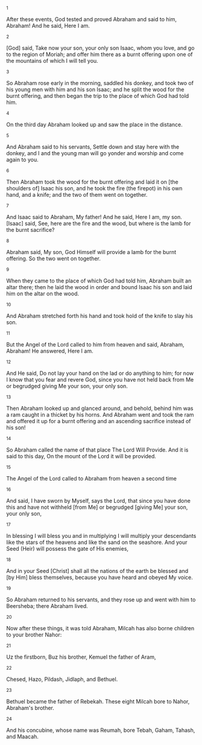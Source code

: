 <sup>1</sup> 

After these events, God tested and proved Abraham and said to him, Abraham! And he said, Here I am. 

<sup>2</sup> 

[God] said, Take now your son, your only son Isaac, whom you love, and go to the region of Moriah; and offer him there as a burnt offering upon one of the mountains of which I will tell you. 

<sup>3</sup> 

So Abraham rose early in the morning, saddled his donkey, and took two of his young men with him and his son Isaac; and he split the wood for the burnt offering, and then began the trip to the place of which God had told him. 

<sup>4</sup> 

On the third day Abraham looked up and saw the place in the distance. 

<sup>5</sup> 

And Abraham said to his servants, Settle down and stay here with the donkey, and I and the young man will go yonder and worship and come again to you. 

<sup>6</sup> 

Then Abraham took the wood for the burnt offering and laid it on [the shoulders of] Isaac his son, and he took the fire (the firepot) in his own hand, and a knife; and the two of them went on together. 

<sup>7</sup> 

And Isaac said to Abraham, My father! And he said, Here I am, my son. [Isaac] said, See, here are the fire and the wood, but where is the lamb for the burnt sacrifice? 

<sup>8</sup> 

Abraham said, My son, God Himself will provide a lamb for the burnt offering. So the two went on together. 

<sup>9</sup> 

When they came to the place of which God had told him, Abraham built an altar there; then he laid the wood in order and bound Isaac his son and laid him on the altar on the wood. 

<sup>10</sup> 

And Abraham stretched forth his hand and took hold of the knife to slay his son. 

<sup>11</sup> 

But the Angel of the Lord called to him from heaven and said, Abraham, Abraham! He answered, Here I am. 

<sup>12</sup> 

And He said, Do not lay your hand on the lad or do anything to him; for now I know that you fear and revere God, since you have not held back from Me or begrudged giving Me your son, your only son. 

<sup>13</sup> 

Then Abraham looked up and glanced around, and behold, behind him was a ram caught in a thicket by his horns. And Abraham went and took the ram and offered it up for a burnt offering and an ascending sacrifice instead of his son! 

<sup>14</sup> 

So Abraham called the name of that place The Lord Will Provide. And it is said to this day, On the mount of the Lord it will be provided. 

<sup>15</sup> 

The Angel of the Lord called to Abraham from heaven a second time 

<sup>16</sup> 

And said, I have sworn by Myself, says the Lord, that since you have done this and have not withheld [from Me] or begrudged [giving Me] your son, your only son, 

<sup>17</sup> 

In blessing I will bless you and in multiplying I will multiply your descendants like the stars of the heavens and like the sand on the seashore. And your Seed (Heir) will possess the gate of His enemies, 

<sup>18</sup> 

And in your Seed [Christ] shall all the nations of the earth be blessed and [by Him] bless themselves, because you have heard and obeyed My voice. 

<sup>19</sup> 

So Abraham returned to his servants, and they rose up and went with him to Beersheba; there Abraham lived. 

<sup>20</sup> 

Now after these things, it was told Abraham, Milcah has also borne children to your brother Nahor: 

<sup>21</sup> 

Uz the firstborn, Buz his brother, Kemuel the father of Aram, 

<sup>22</sup> 

Chesed, Hazo, Pildash, Jidlaph, and Bethuel. 

<sup>23</sup> 

Bethuel became the father of Rebekah. These eight Milcah bore to Nahor, Abraham's brother. 

<sup>24</sup> 

And his concubine, whose name was Reumah, bore Tebah, Gaham, Tahash, and Maacah.